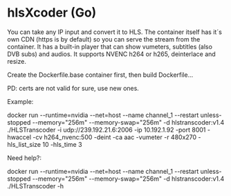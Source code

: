 # hlsXcoder (Go)

You can take any IP input and convert it to HLS. The container itself has it´s own CDN (https is by default) so you can serve the stream from the container. It has a built-in player that can show vumeters, subtitles (also DVB subs) and audios. It supports NVENC h264 or h265, deinterlace and resize. 

Create the Dockerfile.base container first, then build Dockerfile...

PD: certs are not valid for sure, use new ones.

Example:

docker run --runtime=nvidia --net=host --name channel_1 --restart unless-stopped --memory="256m" --memory-swap="256m" -d hlstranscoder:v1.4 \
./HLSTranscoder -i udp://239.192.21.6:2006 -ip 10.192.1.92 -port 8001 -hwaccel -cv h264_nvenc:500 -deint -ca aac -vumeter -r 480x270 -hls_list_size 10 -hls_time 3

Need help?:

docker run --runtime=nvidia --net=host --name channel_1 --restart unless-stopped --memory="256m" --memory-swap="256m" -d hlstranscoder:v1.4 \
./HLSTranscoder -h
